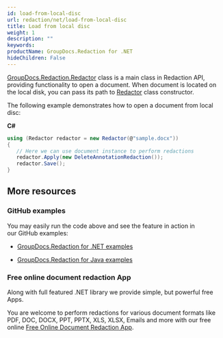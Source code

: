 ```yaml
---
id: load-from-local-disc
url: redaction/net/load-from-local-disc
title: Load from local disc
weight: 1
description: ""
keywords: 
productName: GroupDocs.Redaction for .NET
hideChildren: False
---
```

[GroupDocs.Redaction.Redactor](https://apireference.groupdocs.com/net/redaction/groupdocs.redaction/redactor) class is a main class in Redaction API, providing functionality to open a document. When document is located on the local disk, you can pass its path to [Redactor](https://apireference.groupdocs.com/net/redaction/groupdocs.redaction/redactor)  class constructor.

The following example demonstrates how to open a document from local disc:

**C#**

```csharp
using (Redactor redactor = new Redactor(@"sample.docx"))
{
   // Here we can use document instance to perform redactions   
   redactor.Apply(new DeleteAnnotationRedaction());
   redactor.Save();
}
```

## More resources

### GitHub examples

You may easily run the code above and see the feature in action in our GitHub examples:

*   [GroupDocs.Redaction for .NET examples](https://github.com/groupdocs-redaction/GroupDocs.Redaction-for-.NET)
    
*   [GroupDocs.Redaction for Java examples](https://github.com/groupdocs-redaction/GroupDocs.Redaction-for-Java)
    

### Free online document redaction App

Along with full featured .NET library we provide simple, but powerful free Apps.

You are welcome to perform redactions for various document formats like PDF, DOC, DOCX, PPT, PPTX, XLS, XLSX, Emails and more with our free online [Free Online Document Redaction App](https://products.groupdocs.app/redaction).
